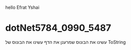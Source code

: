 hello Efrat Yshai
# dotNet5784_0990_5487

עשינו את הבונוס שמרענן את הדף
עשינו את הבונוס של ToString 

